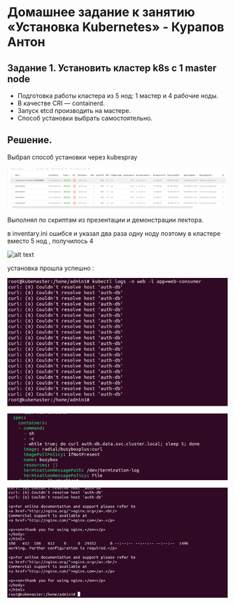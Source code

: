 # Домашнее задание к занятию «Установка Kubernetes» - Курапов Антон

## Задание 1. Установить кластер k8s с 1 master node
* Подготовка работы кластера из 5 нод: 1 мастер и 4 рабочие ноды.
* В качестве CRI — containerd.
* Запуск etcd производить на мастере.
* Способ установки выбрать самостоятельно.
## Решение.
Выбрал способ установки через kubespray


![alt text](https://github.com/AntonKurapov66/k8s/blob/main/k8s_homework_12/jpg/01_0.PNG)

Выполнял по скриптам из презентации и демонстрации лектора. 

в inventary.ini ошибся и указал два раза одну ноду поэтому в кластере вместо 5 нод , получилось 4 

![alt text](https://github.com/AntonKurapov66/k8s/blob/main/k8s_homework_15/jpg/01_0_1.PNG)

установка прошла успешно : 

![alt text](https://github.com/AntonKurapov66/k8s/blob/main/k8s_homework_15/jpg/01_1.PNG)

![alt text](https://github.com/AntonKurapov66/k8s/blob/main/k8s_homework_15/jpg/01_2.PNG)

![alt text](https://github.com/AntonKurapov66/k8s/blob/main/k8s_homework_15/jpg/01_3.PNG)
